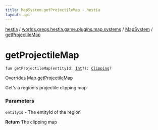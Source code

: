 ```yaml
---
title: MapSystem.getProjectileMap - hestia
layout: api
---
```


<div class='api-docs-breadcrumbs'><a href="../../index.html">hestia</a> / <a href="../index.html">worlds.gregs.hestia.game.plugins.map.systems</a> / <a href="index.html">MapSystem</a> / <a href="./get-projectile-map.html">getProjectileMap</a></div>

# getProjectileMap

<div class="signature"><code><span class="keyword">fun </span><span class="identifier">getProjectileMap</span><span class="symbol">(</span><span class="parameterName" id="worlds.gregs.hestia.game.plugins.map.systems.MapSystem$getProjectileMap(kotlin.Int)/entityId">entityId</span><span class="symbol">:</span>&nbsp;<a href="https://kotlinlang.org/api/latest/jvm/stdlib/kotlin/-int/index.html"><span class="identifier">Int</span></a><span class="symbol">?</span><span class="symbol">)</span><span class="symbol">: </span><a href="../../worlds.gregs.hestia.game.api.map/-clipping/index.html"><span class="identifier">Clipping</span></a><span class="symbol">?</span></code></div>

Overrides <a href="../../worlds.gregs.hestia.game.api.map/-map/get-projectile-map.html">Map.getProjectileMap</a>

Get's a region's projectile clipping map

### Parameters

<code>entityId</code> - The entityId of the region

**Return**
The clipping map

